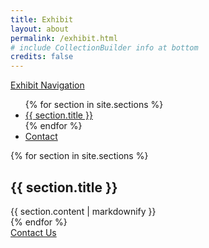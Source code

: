 ```yaml
---
title: Exhibit
layout: about
permalink: /exhibit.html
# include CollectionBuilder info at bottom
credits: false
---
```


<body data-bs-spy="scroll" data-bs-target="#navbar" data-bs-offset="0" data-bs-root-margin="0px 0px -40%" data-bs-smooth-scroll="true">

<nav id="navbar" class="navbar bg-body-tertiary px-3 mb-3 sticky-top">
  <a class="navbar-brand" href="#">Exhibit Navigation</a>
  <ul class="nav nav-pills">
    {% for section in site.sections %}
      <li class="nav-item">
        <a class="nav-link" href="#{{ section.title | slugify }}">{{ section.title }}</a>
      </li>
    {% endfor %}
    <li class="nav-item">
      <a class="nav-link" href="#contact-button-bottom">Contact</a>
      </li>
  </ul>
</nav>

<div class="scrollspy-example bg-body-tertiary p-3 rounded-2" tabindex="0">
  {% for section in site.sections %}
  <div id="{{ section.title | slugify }}">
    <h2>{{ section.title }}</h2>
    {{ section.content | markdownify }}
  </div>
  {% endfor %}
</div>

<div id="contact-button-bottom" class="text-center mt-4">
  <div class="container">
    <a href="https://forms.gle/RE9TZP1bGGCAoFfe9" class="btn btn-primary btn-lg" role="button" target="_blank" style="width: 100%;">Contact Us</a>
  </div>
</div>

</body>